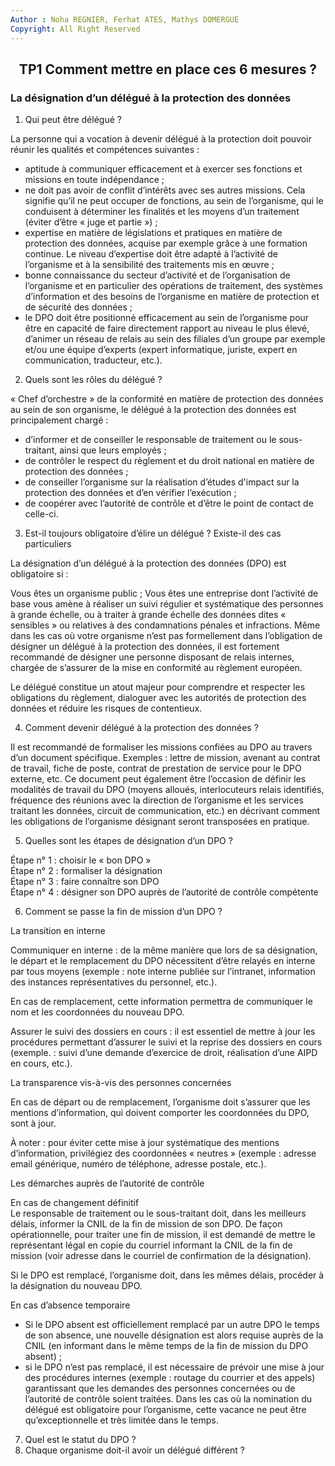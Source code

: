 ```yaml
---
Author : Noha REGNIER, Ferhat ATES, Mathys DOMERGUE
Copyright: All Right Reserved
---
```


## <center> TP1 Comment mettre en place ces 6 mesures ?


### La désignation d’un délégué à la protection des données

1. Qui peut être délégué ?

La personne qui a vocation à devenir délégué à la protection doit pouvoir réunir les qualités et compétences suivantes :

- aptitude à communiquer efficacement et à exercer ses fonctions et missions en toute indépendance ;
- ne doit pas avoir de conflit d’intérêts avec ses autres missions. Cela signifie qu’il ne peut occuper de fonctions, au sein de l’organisme, qui le conduisent à déterminer les finalités et les moyens d’un traitement (éviter d’être « juge et partie ») ; 
- expertise en matière de législations et pratiques en matière de protection des données, acquise par exemple grâce à une formation continue. Le niveau d’expertise doit être adapté à l’activité de l’organisme et à la sensibilité des traitements mis en œuvre ;
- bonne connaissance du secteur d’activité et de l’organisation de l’organisme et en particulier des opérations de traitement, des systèmes d’information et des besoins de l’organisme en matière de protection et de sécurité des données ;
- le DPO doit être positionné efficacement au sein de l’organisme pour être en capacité de faire directement rapport au niveau le plus élevé, d’animer un réseau de relais au sein des filiales d’un groupe par exemple et/ou une équipe d’experts (expert informatique, juriste, expert en communication, traducteur, etc.).

2. Quels sont les rôles du délégué ?

« Chef d’orchestre » de la conformité en matière de protection des données au sein de son organisme, le délégué à la protection des données est principalement chargé :

- d’informer et de conseiller le responsable de traitement ou le sous-traitant, ainsi que leurs employés ;
- de contrôler le respect du règlement et du droit national en matière de protection des données ;
- de conseiller l’organisme sur la réalisation d’études d'impact sur la protection des données et d’en vérifier l’exécution ;
- de coopérer avec l’autorité de contrôle et d’être le point de contact de celle-ci.

3. Est-il toujours obligatoire d’élire un délégué ? Existe-il des cas particuliers

La désignation d’un délégué à la protection des données (DPO) est obligatoire si :

Vous êtes un organisme public ;
Vous êtes une entreprise dont l’activité de base vous amène à réaliser un suivi régulier et systématique des personnes à grande échelle, ou à traiter à grande échelle des données dites « sensibles » ou relatives à des condamnations pénales et infractions.
Même dans les cas où votre organisme n’est pas formellement dans l’obligation de désigner un délégué à la protection des données, il est fortement recommandé de désigner une personne disposant de relais internes, chargée de s’assurer de la mise en conformité au règlement européen.

Le délégué constitue un atout majeur pour comprendre et respecter les obligations du règlement, dialoguer avec les autorités de protection des données et réduire les risques de contentieux.

4. Comment devenir délégué à la protection des données ?

Il est recommandé de formaliser les missions confiées au DPO au travers d’un document spécifique.
Exemples : lettre de mission, avenant au contrat de travail, fiche de poste, contrat de prestation de
service pour le DPO externe, etc.
Ce document peut également être l’occasion de définir les modalités de travail du DPO (moyens alloués, interlocuteurs relais identifiés, fréquence des réunions avec la direction de l’organisme et les
services traitant les données, circuit de communication, etc.) en décrivant comment les obligations
de l’organisme désignant seront transposées en pratique.

5. Quelles sont les étapes de désignation d’un DPO ? 

Étape n° 1 : choisir le « bon DPO »  
Étape n° 2 : formaliser la désignation  
Étape n° 3 : faire connaître son DPO  
Étape n° 4 : désigner son DPO auprès de l’autorité de contrôle compétente

6. Comment se passe la fin de mission d’un DPO ?  

La transition en interne

Communiquer en interne : de la même manière que lors de sa désignation, le départ et le remplacement du DPO nécessitent d’être relayés en interne par tous moyens (exemple : note interne publiée
sur l’intranet, information des instances représentatives du personnel, etc.).  

En cas de remplacement, cette information permettra de communiquer le nom et les coordonnées
du nouveau DPO.  

Assurer le suivi des dossiers en cours : il est essentiel de mettre à jour les procédures permettant
d’assurer le suivi et la reprise des dossiers en cours (exemple. : suivi d’une demande d’exercice de
droit, réalisation d’une AIPD en cours, etc.).

La transparence vis-à-vis des personnes concernées

En cas de départ ou de remplacement, l’organisme doit s’assurer que les mentions d’information,
qui doivent comporter les coordonnées du DPO, sont à jour.

À noter : pour éviter cette mise à jour systématique des mentions d’information, privilégiez des coordonnées « neutres » (exemple : adresse email générique, numéro de téléphone, adresse postale, etc.).

Les démarches auprès de l’autorité de contrôle

En cas de changement définitif  
Le responsable de traitement ou le sous-traitant doit, dans les meilleurs délais, informer la CNIL de
la fin de mission de son DPO. De façon opérationnelle, pour traiter une fin de mission, il est demandé de mettre le représentant légal en copie du courriel informant la CNIL de la fin de mission (voir
adresse dans le courriel de confirmation de la désignation).

Si le DPO est remplacé, l’organisme doit, dans les mêmes délais, procéder à la désignation du nouveau DPO.

En cas d’absence temporaire

- Si le DPO absent est officiellement remplacé par un autre DPO le temps de son absence, une
nouvelle désignation est alors requise auprès de la CNIL (en informant dans le même temps de la
fin de mission du DPO absent) ;
- si le DPO n’est pas remplacé, il est nécessaire de prévoir une mise à jour des procédures internes
(exemple : routage du courrier et des appels) garantissant que les demandes des personnes
concernées ou de l’autorité de contrôle soient traitées. Dans les cas où la nomination du délégué
est obligatoire pour l’organisme, cette vacance ne peut être qu’exceptionnelle et très limitée dans
le temps.

7. Quel est le statut du DPO ?
8. Chaque organisme doit-il avoir un délégué différent ? 

